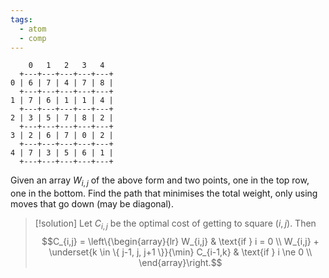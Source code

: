 ```yaml
---
tags:
  - atom
  - comp
---
```

```
    0   1   2   3   4
  +---+---+---+---+---+
0 | 6 | 7 | 4 | 7 | 8 |
  +---+---+---+---+---+
1 | 7 | 6 | 1 | 1 | 4 |
  +---+---+---+---+---+
2 | 3 | 5 | 7 | 8 | 2 |
  +---+---+---+---+---+
3 | 2 | 6 | 7 | 0 | 2 |
  +---+---+---+---+---+
4 | 7 | 3 | 5 | 6 | 1 |
  +---+---+---+---+---+
```

Given an array $W_{i,j}$ of the above form and two points, one in the top row, one in the bottom. Find the path that minimises the total weight, only using moves that go down (may be diagonal).

> [!solution]
> Let $C_{i,j}$ be the optimal cost of getting to square $(i,j)$. Then
> $$C_{i,j} = \left\{\begin{array}{lr}
> 	W_{i,j} & \text{if } i = 0 \\
> 	W_{i,j} + \underset{k \in \{ j-1, j, j+1 \}}{\min} C_{i-1,k} & \text{if } i \ne 0 \\
> \end{array}\right.$$